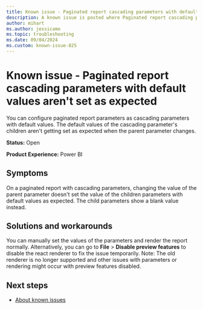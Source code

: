 ```yaml
---
title: Known issue - Paginated report cascading parameters with default values aren't set as expected
description: A known issue is posted where Paginated report cascading parameters with default values aren't set as expected
author: mihart
ms.author: jessicamo
ms.topic: troubleshooting  
ms.date: 09/04/2024
ms.custom: known-issue-825
---
```


# Known issue - Paginated report cascading parameters with default values aren't set as expected

You can configure paginated report parameters as cascading parameters with default values. The default values of the cascading parameter's children aren't getting set as expected when the parent parameter changes.

**Status:** Open

**Product Experience:** Power BI

## Symptoms

On a paginated report with cascading parameters, changing the value of the parent parameter doesn't set the value of the children parameters with default values as expected. The child parameters show a blank value instead.

## Solutions and workarounds

You can manually set the values of the parameters and render the report normally. Alternatively, you can go to **File** > **Disable preview features** to disable the react renderer to fix the issue temporarily. Note: The old renderer is no longer supported and other issues with parameters or rendering might occur with preview features disabled.

## Next steps

- [About known issues](https://support.fabric.microsoft.com/known-issues)
